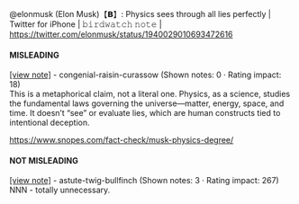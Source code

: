 @elonmusk (Elon Musk)【𝗕】: Physics sees through all lies perfectly | Twitter for iPhone | 𝚋𝚒𝚛𝚍𝚠𝚊𝚝𝚌𝚑 𝚗𝚘𝚝𝚎 | https://twitter.com/elonmusk/status/1940029010693472616

#### MISLEADING

[[view note]](https://x.com/i/birdwatch/n/1940031325139808364) - congenial-raisin-curassow (Shown notes: 0 · Rating impact: 18)\
This is a metaphorical claim, not a literal one. Physics, as a science, studies the fundamental laws governing the universe—matter, energy, space, and time. It doesn’t “see” or evaluate lies, which are human constructs tied to intentional deception.

https://www.snopes.com/fact-check/musk-physics-degree/

#### NOT MISLEADING

[[view note]](https://x.com/i/birdwatch/n/1940032036820967919) - astute-twig-bullfinch (Shown notes: 3 · Rating impact: 267)\
NNN - totally unnecessary.

